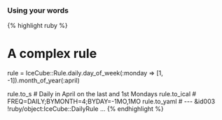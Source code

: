 ### Using your words

{% highlight ruby %}
# A complex rule
rule = IceCube::Rule.daily.day_of_week(:monday => [1, -1]).month_of_year(:april)

rule.to_s # Daily in April on the last and 1st Mondays
rule.to_ical # FREQ=DAILY;BYMONTH=4;BYDAY=-1MO,1MO
rule.to_yaml # --- &id003 !ruby/object:IceCube::DailyRule ...
{% endhighlight %}